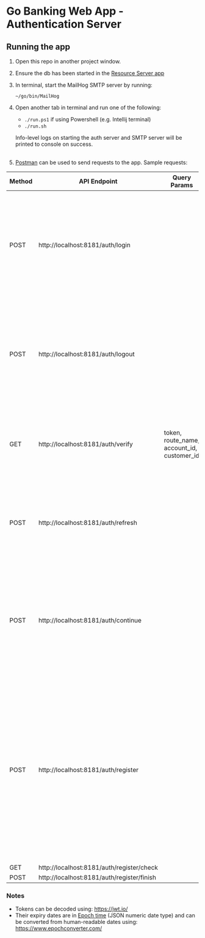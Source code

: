 # Go Banking Web App - Authentication Server

## Running the app
1. Open this repo in another project window.

2. Ensure the db has been started in the [Resource Server app](https://github.com/udemy-go-1/banking-auth)

3. In terminal, start the MailHog SMTP server by running:
   ```
   ~/go/bin/MailHog
   ```

4. Open another tab in terminal and run one of the following:
    * `./run.ps1` if using Powershell (e.g. Intellij terminal)
    * `./run.sh`

   Info-level logs on starting the auth server and SMTP server will be printed to console on success.
   <br/><br/>
5. [Postman](https://www.postman.com/) can be used to send requests to the app. Sample requests:

| Method | API Endpoint                               | Query Params                               | Body                                                                                                                                                                                                        | Result                                                                                                                                                                                                                                         |
|--------|--------------------------------------------|--------------------------------------------|-------------------------------------------------------------------------------------------------------------------------------------------------------------------------------------------------------------|------------------------------------------------------------------------------------------------------------------------------------------------------------------------------------------------------------------------------------------------|
| POST   | http://localhost:8181/auth/login           |                                            | {"username": "2001", <br/>"password": "abc123"}                                                                                                                                                             | Will successfully login as the user with username 2001, then display/return access token valid for 1 hour and refresh token valid for 1 month from current time                                                                                |
| POST   | http://localhost:8181/auth/logout          |                                            | {"refresh_token": ...}                                                                                                                                                                                      | Will check the refresh token's validity and end the session for the user, then return 200 to indicate successful logout or another status code otherwise                                                                                       |
| GET    | http://localhost:8181/auth/verify          | token, route_name, account_id, customer_id |                                                                                                                                                                                                             | Will verify the client's request based on the token, then display/return authorization success or failure                                                                                                                                      |
| POST   | http://localhost:8181/auth/refresh         |                                            | {"access_token": ..., <br/>"refresh_token": ...}                                                                                                                                                            | Will check the tokens' validity and ability to refresh, then display/return a new access token valid for 1 hour from current time                                                                                                              |
| POST   | http://localhost:8181/auth/continue        |                                            | {"access_token": ..., <br/>"refresh_token": ...}                                                                                                                                                            | Will check the tokens' validity and existence in the store, then return 200 to indicate the user already logged in previously or another status code otherwise                                                                                 |
|        |                                            |                                            |                                                                                                                                                                                                             |                                                                                                                                                                                                                                                |
| POST   | http://localhost:8181/auth/register        |                                            | { "name": "testing", <br/>"city": "testCity", <br/>"zipcode": "123456", <br/>"date_of_birth": "2000-11-11", <br/>"email": "test@testmail.com", <br/>"username": "testUsername", <br/>"password": "test123"} | Will sign up as a customer who has 2 accounts opened for them automatically (a saving account of $30,0000 and a checking account of $6,000), then display/return the email address used during sign-up and the date this sign-up was processed |
| GET    | http://localhost:8181/auth/register/check  |                                            |                                                                                                                                                                                                             |                                                                                                                                                                                                                                                |
| POST   | http://localhost:8181/auth/register/finish |                                            |                                                                                                                                                                                                             |                                                                                                                                                                                                                                                |

### Notes
* Tokens can be decoded using: https://jwt.io/
* Their expiry dates are in [Epoch time](https://datatracker.ietf.org/doc/html/rfc7519#section-2) (JSON numeric date 
type) and can be converted from human-readable dates using: https://www.epochconverter.com/
